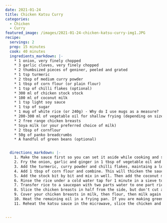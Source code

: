 ```yaml
---
date: 2021-01-24
title: Chicken Katsu Curry
categories:
  - Chicken
  - Curry
featured_image: /images/2021-01-24-chicken-katsu-curry-img1.JPG
recipe:
  servings: 2 
  prep: 15 minutes
  cook: 40 minutes
  ingredients_markdown: |-
    * 1 onion, very finely chopped
    * 3 garlic cloves, very finely chopped
    * 2 thumbsized pieces of geniner, peeled and grated
    * 1 tsp turmeric
    * 2 tbsp of medium curry powder
    * 1 tbsp of corn flour (or plain flour)
    * 1 tsp of chilli flakes (optional)
    * 300 ml of chicken stock stock 
    * 100 ml of coconut milk
    * 1 tsp light soy sauce
    * 1 tsp of sugar
    * 1 mug of white rice (or 240g) - Why do I use mugs as a measure?
    * 200-300 ml of vegetable oil for shallow frying (depending on size of frying pan)
    * 2 free range chicken breasts
    * Soya milk (or your preferred choice of milk)
    * 2 tbsp of cornflour
    * 50g of panko breadcrumbs
    * A handful of green beans (optional)


  directions_markdown: |-
    1. Make the sauce first so you can set it aside while cooking and simply reheat in the microwave when everything is ready. Blitz the onion, garlic and ginger in a food processor. I find this the most time saving method, but if you don't have a food processor finely chop the onion and garlic and grate the ginger and combine. 
    2. Fry the onion, garlic and ginger in 1 tbsp of vegetable oil and cook until soft on a low to medium heat to avoid burning.
    3. Add the turmeric, curry powder and chilli flakes, maintaing a low to medium heat and stir until combined.
    4. Add 1 tbsp of corn flour and combine. This will thicken the sauce.
    5. Add the stock bit by bit and mix in well. Then add the coconut milk, soy sauce and sugar. Leave to simmer on a low heat for 5-10 minutes. Set aside once done.
    6. Rinse the rice under a cold water tap for 1 minute in a sieve to wash away excess starch. This will help prevent the rice getting too sticky. 
    7. Transfer rice to a saucepan with two parts water to one part rice (this is why I use mugs to measure rice and pasta. 1 mug of rice means 2 mugs of water). Add a pinch of salt and cook on a medium heat until the water begins to bubble. Next, cover the saucepan with a lid and turn the heat down to its lowest setting and simmer for about 15 minutes.
    8. Slice the chicken breasts in half from the side, but don't cut all the way through. You want to open them into butterflies for faster cooking. Place the milk, flour, and breadcrumbs into separate bowls. 
    9. Cover your chicken breasts in milk, then flour, then milk again and then the panko breadcrumbs. This should help the breadcrumbs stick well.
    10. Heat the remaining oil in a frying pan. If you are making green beans on the side, begin boiling them in a saucepan slowly at this point. Fry the chicken on either side for about 5 minutes each.
    11. Reheat the katsu sauce in the microwave, slice the chicken and serve. To achieve the rice tower, spoon each portion of rice into a cappucino mug and press down lightly, then turn it over onto the plate. 
  

---
```

